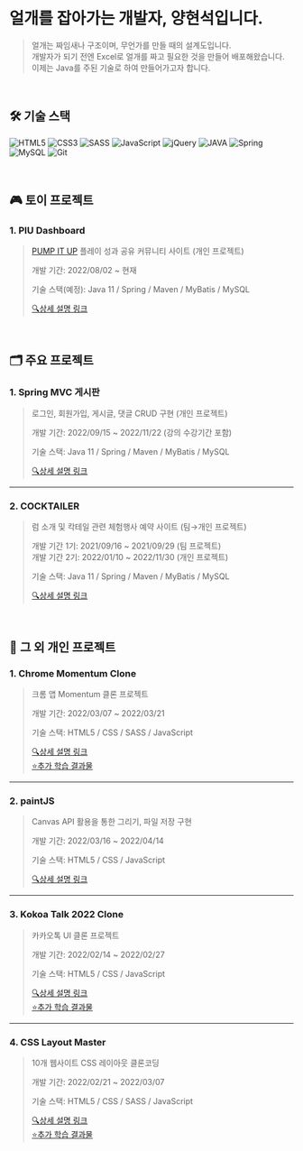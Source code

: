 <h1>얼개를 잡아가는 개발자, 양현석입니다.</h1>

>얼개는 짜임새나 구조이며, 무언가를 만들 때의 설계도입니다.  
>개발자가 되기 전엔 Excel로 얼개를 짜고 필요한 것을 만들어 배포해왔습니다.  
>이제는 Java를 주된 기술로 하여 만들어가고자 합니다.  

<br/>

<h2> 🛠️ 기술 스택 </h2>

![HTML5](https://img.shields.io/badge/-HTML5-F05032?style=for-the-badge&logo=html5&logoColor=ffffff)
![CSS3](https://img.shields.io/badge/-CSS3-007ACC?style=for-the-badge&logo=css3)
![SASS](https://img.shields.io/badge/-SASS-c66394?style=for-the-badge&logo=SASS&logoColor=ffffff)
![JavaScript](https://img.shields.io/badge/-JavaScript-%23F7DF1C?style=for-the-badge&logo=javascript&logoColor=000000&labelColor=%23F7DF1C&color=%23FFCE5A)
![jQuery](https://img.shields.io/badge/-jQuery-0769ad?style=for-the-badge&logo=jQuery)
![JAVA](https://img.shields.io/badge/-Java-ea2d2e?style=for-the-badge&logo=java)
![Spring](https://img.shields.io/badge/-Spring-6cb52d?style=for-the-badge&logo=Spring&logoColor=white)
![MySQL](https://img.shields.io/badge/-MySQL-3e6e93?style=for-the-badge&logo=MySQL&logoColor=white)
![Git](https://img.shields.io/badge/-Git-F05032?style=for-the-badge&logo=git&logoColor=ffffff)

<br/>

<h2> 🎮 토이 프로젝트 </h2>

### 1. PIU Dashboard
>[PUMP IT UP](https://www.piugame.com/piu.xx/pumpitup/hardware.php) 플레이 성과 공유 커뮤니티 사이트 (개인 프로젝트)  
>  
>개발 기간: 2022/08/02 ~ 현재  
>  
>기술 스택(예정): Java 11 / Spring / Maven / MyBatis / MySQL  
>  
>[🔍상세 설명 링크](https://allchan.notion.site/PIU-Dashboard-Project-View-deb8d9445fef495097c1a63d9d652aff)

<br/>

<h2> 🗂️ 주요 프로젝트 </h2>

### 1. Spring MVC 게시판
>로그인, 회원가입, 게시글, 댓글 CRUD 구현 (개인 프로젝트)  
>  
>개발 기간: 2022/09/15 ~ 2022/11/22 (강의 수강기간 포함)  
>  
>기술 스택: Java 11 / Spring / Maven / MyBatis / MySQL  
>  
>[🔍상세 설명 링크](https://github.com/a11chan/springJungSuk_ch4_1)

---

### 2. COCKTAILER
>럼 소개 및 칵테일 관련 체험행사 예약 사이트 (팀→개인 프로젝트)  
>  
>개발 기간 1기: 2021/09/16 ~ 2021/09/29 (팀 프로젝트)  
>개발 기간 2기: 2022/01/10 ~ 2022/11/30 (개인 프로젝트)  
>
>기술 스택: Java 11 / Spring / Maven / MyBatis / MySQL  
>  
>[🔍상세 설명 링크](https://github.com/a11chan/cocktailer_1.0)

<br/>

<h2> 📂 그 외 개인 프로젝트 </h2>

### 1. Chrome Momentum Clone
>크롬 앱 Momentum 클론 프로젝트  
>  
>개발 기간: 2022/03/07 ~ 2022/03/21  
>  
>기술 스택: HTML5 / CSS / SASS / JavaScript  
>  
>[🔍상세 설명 링크](https://github.com/a11chan/my-momentum)  
>[⭐추가 학습 결과물](https://allchan.notion.site/JS-30ee746a17aa4c9f8a00ccc74333b22e)

---

### 2. paintJS
>Canvas API 활용을 통한 그리기, 파일 저장 구현  
>  
>개발 기간: 2022/03/16 ~ 2022/04/14  
>  
>기술 스택: HTML5 / CSS / JavaScript  
>  
>[🔍상세 설명 링크](https://github.com/a11chan/paintjs)

---

### 3. Kokoa Talk 2022 Clone  
>카카오톡 UI 클론 프로젝트
>  
>개발 기간: 2022/02/14 ~ 2022/02/27  
>  
>기술 스택: HTML5 / CSS / JavaScript  
>  
>[🔍상세 설명 링크](https://github.com/a11chan/kokoa-clone-2022)  
>[⭐추가 학습 결과물](https://allchan.notion.site/cbdb362ca8424ef0b6d0aab5c103b05a)

---

### 4. CSS Layout Master  
>10개 웹사이트 CSS 레이아웃 클론코딩
>  
>개발 기간: 2022/02/21 ~ 2022/03/07  
>  
>기술 스택: HTML5 / CSS / SASS / JavaScript  
>  
>[🔍상세 설명 링크](https://github.com/a11chan/cssLayoutMaster)  
>[⭐추가 학습 결과물](https://allchan.notion.site/CSS-Layout-98145607337440b9a17c0982476b6c2f)
